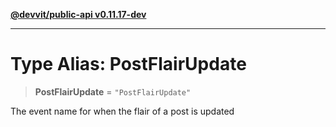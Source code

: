 [**@devvit/public-api v0.11.17-dev**](../README.md)

---

# Type Alias: PostFlairUpdate

> **PostFlairUpdate** = `"PostFlairUpdate"`

The event name for when the flair of a post is updated
